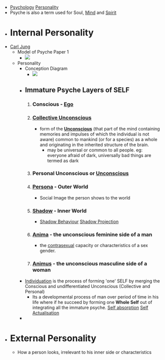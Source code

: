- [Psychology]() [Personality]()
- Psyche is also a term used for Soul, [Mind]() and [Spirit]()
- # Internal Personality
- [Carl Jung]()
    - Model of Psyche Paper 1
        - ![](https://firebasestorage.googleapis.com/v0/b/firescript-577a2.appspot.com/o/imgs%2Fapp%2Fsakthi%2FiDtekmmuO1.png?alt=media&token=b195a5e5-a71e-4c11-b9e8-daa5a5d79764)
    - Personality
        - Conception Diagram
            - ![](https://firebasestorage.googleapis.com/v0/b/firescript-577a2.appspot.com/o/imgs%2Fapp%2Fsakthi%2FDfgXN7KKcf.png?alt=media&token=3000511d-7841-438d-a29f-076dfc43c559)
        - ## Immature Psyche Layers of SELF
            1. ### Conscious - [Ego]()
            2. ### [Collective Unconscious]()
                - form of the **[Unconscious]()** (that part of the mind containing memories and impulses of which the individual is not aware) common to mankind (or for a species) as a whole and originating in the inherited structure of the brain.
                    - may be universal or common to all people. eg: everyone afraid of dark, universally bad things are termed as dark
            3. ### Personal Unconscious or [Unconscious]()
            4. ### [Persona]() - Outer World
                - Social Image the person shows to the world
            5. ### [Shadow]() - Inner World
                - [Shadow Behaviour]() [Shadow Projection]()
            6. ### [Anima]() -  the unconscious feminine side of a man
                - the [contrasexual]() capacity or characteristics of a sex gender. 
            7. ### [Animus]() - the unconscious masculine side of a woman
        - [Individuation]() is the process of forming 'one' SELF by merging the Conscious and undifferentiated Unconscious (Collective and Personal) 
            - Its a developmental process of man over period of time in his life where if he succeed by forming one **Whole Self** out of integrating all the immature psyche. [Self absorption]() [Self Actualisation]() 
        - 
- # External Personality
    - How a person looks, irrelevant to his inner side or characteristics
